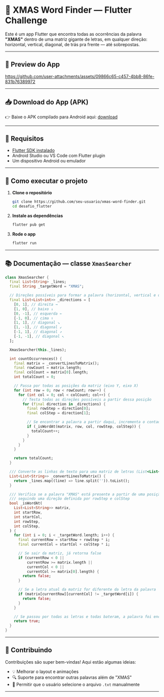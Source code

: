 # 🎄 XMAS Word Finder — Flutter Challenge

Este é um app Flutter que encontra todas as ocorrências da palavra **"XMAS"** dentro de uma matriz gigante de letras, em qualquer direção: horizontal, vertical, diagonal, de trás pra frente — até sobrepostas.

---

## 📸 Preview do App

https://github.com/user-attachments/assets/09866c65-c457-4bb8-86fe-831b76389972

---

## 📥 Download do App (APK)

👉 Baixe o APK compilado para Android aqui: [download](https://drive.google.com/file/d/1vTWd_d96kHHSH-nG3pjVtBIx9mAAJZ-c/view?usp=sharing)


---

## 🧰 Requisitos

* [Flutter SDK instalado](https://docs.flutter.dev/get-started/install)
* Android Studio ou VS Code com Flutter plugin
* Um dispositivo Android ou emulador

---

## 🚀 Como executar o projeto

1. **Clone o repositório**

   ```bash
   git clone https://github.com/seu-usuario/xmas-word-finder.git
   cd desafio_flutter
   ```

2. **Instale as dependências**

   ```bash
   flutter pub get
   ```

3. **Rode o app**

   ```bash
   flutter run
   ```

---

## 📚 Documentação — classe `XmasSearcher`

```dart
class XmasSearcher {
  final List<String> _lines;
  final String _targetWord = "XMAS";

  // Direções possíveis para formar a palavra (horizontal, vertical e diagonais)
  final List<List<int>> _directions = [
    [0, 1], // direita →
    [1, 0], // baixo ↓
    [0, -1], // esquerda ←
    [-1, 0], // cima ↑
    [1, 1], // diagonal ↘
    [1, -1], // diagonal ↙
    [-1, 1], // diagonal ↗
    [-1, -1], // diagonal ↖
  ];

  XmasSearcher(this._lines);

  int countOccurrences() {
    final matrix = _convertLinesToMatrix();
    final rowCount = matrix.length;
    final colCount = matrix[0].length;
    int totalCount = 0;

    // Passa por todas as posições da matriz (eixo Y, eixo X)
    for (int row = 0; row < rowCount; row++) {
      for (int col = 0; col < colCount; col++) {
        // Testa todas as direções possíveis a partir dessa posição
        for (final direction in _directions) {
          final rowStep = direction[0];
          final colStep = direction[1];

          // Se encontrar a palavra a partir daqui, incrementa o contador
          if (_isWordAt(matrix, row, col, rowStep, colStep)) {
            totalCount++;
          }
        }
      }
    }

    return totalCount;
  }

  /// Converte as linhas de texto para uma matriz de letras (List<List<String>>)
  List<List<String>> _convertLinesToMatrix() {
    return _lines.map((line) => line.split('')).toList();
  }

  /// Verifica se a palavra "XMAS" está presente a partir de uma posição (row, col)
  /// seguindo uma direção definida por rowStep e colStep
  bool _isWordAt(
    List<List<String>> matrix,
    int startRow,
    int startCol,
    int rowStep,
    int colStep,
  ) {
    for (int i = 0; i < _targetWord.length; i++) {
      final currentRow = startRow + rowStep * i;
      final currentCol = startCol + colStep * i;

      // Se sair da matriz, já retorna false
      if (currentRow < 0 ||
          currentRow >= matrix.length ||
          currentCol < 0 ||
          currentCol >= matrix[0].length) {
        return false;
      }

      // Se a letra atual da matriz for diferente da letra da palavra
      if (matrix[currentRow][currentCol] != _targetWord[i]) {
        return false;
      }
    }

    // Se passou por todas as letras e todas bateram, a palavra foi encontrada
    return true;
  }
}

```

---

## 🤝 Contribuindo

Contribuições são super bem-vindas! Aqui estão algumas ideias:

* 💡 Melhorar o layout e animações
* 🔍 Suporte para encontrar outras palavras além de "XMAS"
* 💾 Permitir que o usuário selecione o arquivo `.txt` manualmente

---
